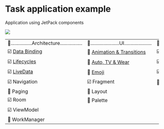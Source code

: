 # Task application example
Application using JetPack components

<a href="https://developer.android.com/jetpack"><img src="https://1.bp.blogspot.com/-dwL58chu7wo/WvD1RrHln3I/AAAAAAAAFUg/cRTc0IZga_wMPTWr3CI53IZ5BwtnZMeYACLcBGAs/s1600/Screen%2BShot%2B2018-05-05%2Bat%2B11.49.30%2BAMimage1.png"></a>
  
<table>
   <tbody>
      <tr>    
         <td>🎯................Architecture.................</td>
         <td>🎯......................UI.....................</td>
         <td>🎯..................Foundation.................</td>
         <td>🎯...................Behavior..................</td>
      </tr>
      <tr>
         <td>☑️ <a href="https://developer.android.com/topic/libraries/data-binding">Data Binding</a></td>
         <td>🔳 <a href="https://developer.android.com/guide/navigation/navigation-animate-transitions">Animation & Transitions</a></td>
         <td>☑️ <a href="https://developer.android.com/jetpack/androidx/releases/appcompat">AppCompat</a></td>
         <td>🔲 <a href="https://developer.android.com/reference/android/app/DownloadManager">Download Manager</a></td>
      </tr>
      <tr>
         <td>☑️ <a href="https://developer.android.com/topic/libraries/architecture/lifecycleLifecycles"> Lifecycles</a></td>
         <td>🔲 <a href="https://developer.android.com/jetpack/androidx/releases/wear"> Auto, TV & Wear</a></td>
         <td>☑️ <a href="https://developer.android.com/kotlin/ktx"> Android KTX</a></td>
         <td>🔲 <a href="https://developer.android.com/guide/topics/media-apps/media-apps-overview"> Media & Playback</a></td>
      </tr>
      <tr>
         <td>☑️ <a href="https://developer.android.com/topic/libraries/architecture/livedata"> LiveData</a></td>
         <td>🔲 <a href="https://developer.android.com/topic/libraries/architecture/livedata"> Emoji</td>
         <td>☑️ <a href="https://developer.android.com/topic/libraries/architecture/livedata"> Multidex</td>
         <td>🔲 <a href="https://developer.android.com/topic/libraries/architecture/livedata"> Permissions</td>
      </tr>
      <tr>
         <td>☑️ Navigation</td>
         <td>☑️ Fragment</td>
         <td>🔲 Test</td>
         <td>🔲 Notifications</td>
      </tr>
      <tr>
         <td>🔲 Paging</td>
         <td>🔳 Layout</td>
         <td></td>
         <td>🔲 Sharing</td>
      </tr>
      <tr>
         <td>☑️ Room</td>
         <td>🔲 Palette</td>
         <td> </td>
         <td>🔲 Slices</td>
      </tr>
      <tr>
         <td>☑️ ViewModel</td>
         <td> </td>
         <td> </td>
         <td> </td>
      </tr>
      <tr>
         <td>🔲 WorkManager</td>
         <td> </td>
         <td> </td>
         <td> </td>
      </tr>
   </tbody>
</table>

